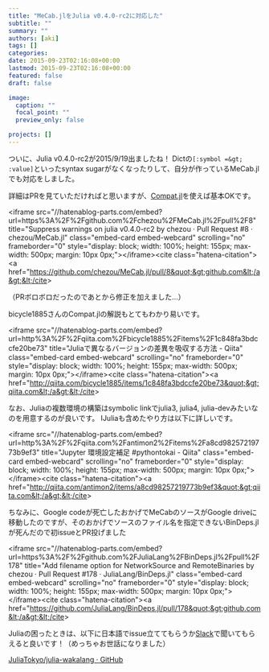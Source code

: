 ```yaml
---
title: "MeCab.jlをJulia v0.4.0-rc2に対応した"
subtitle: ""
summary: ""
authors: [aki]
tags: []
categories: 
date: 2015-09-23T02:16:08+00:00
lastmod: 2015-09-23T02:16:08+00:00
featured: false
draft: false

image:
  caption: ""
  focal_point: ""
  preview_only: false

projects: []
---
```

ついに、Julia v0.4.0-rc2が2015/9/19出ましたね！ Dictの`[:symbol =&gt; :value]`といったsyntax sugarがなくなったりして、自分が作っているMeCab.jlでも対応をしました。

詳細はPRを見ていただければと思いますが、[Compat.jl](https://github.com/JuliaLang/Compat.jl)を使えば基本OKです。

&lt;iframe src=&quot;//hatenablog-parts.com/embed?url=https%3A%2F%2Fgithub.com%2Fchezou%2FMeCab.jl%2Fpull%2F8&quot; title=&quot;Suppress warnings on julia v0.4.0-rc2 by chezou · Pull Request #8 · chezou/MeCab.jl&quot; class=&quot;embed-card embed-webcard&quot; scrolling=&quot;no&quot; frameborder=&quot;0&quot; style=&quot;display: block; width: 100%; height: 155px; max-width: 500px; margin: 10px 0px;&quot;&gt;&lt;/iframe&gt;&lt;cite class=&quot;hatena-citation&quot;&gt;&lt;a href=&quot;https://github.com/chezou/MeCab.jl/pull/8&quot;&gt;github.com&lt;/a&gt;&lt;/cite&gt;

（PRボロボロだったのであとから修正を加えました...）

bicycle1885さんのCompat.jlの解説もとてもわかり易いです。

&lt;iframe src=&quot;//hatenablog-parts.com/embed?url=http%3A%2F%2Fqiita.com%2Fbicycle1885%2Fitems%2F1c848fa3bdccfe20be73&quot; title=&quot;Juliaで異なるバージョンの差異を吸収する方法 - Qiita&quot; class=&quot;embed-card embed-webcard&quot; scrolling=&quot;no&quot; frameborder=&quot;0&quot; style=&quot;display: block; width: 100%; height: 155px; max-width: 500px; margin: 10px 0px;&quot;&gt;&lt;/iframe&gt;&lt;cite class=&quot;hatena-citation&quot;&gt;&lt;a href=&quot;http://qiita.com/bicycle1885/items/1c848fa3bdccfe20be73&quot;&gt;qiita.com&lt;/a&gt;&lt;/cite&gt;

なお、Juliaの複数環境の構築はsymbolic linkでjulia3, julia4, julia-devみたいなのを用意するのが良いです。 IJuliaも含めたやり方は以下に詳しいです。

&lt;iframe src=&quot;//hatenablog-parts.com/embed?url=http%3A%2F%2Fqiita.com%2Fantimon2%2Fitems%2Fa8cd98257219773b9ef3&quot; title=&quot;Jupyter 環境設定補足 #pythontokai - Qiita&quot; class=&quot;embed-card embed-webcard&quot; scrolling=&quot;no&quot; frameborder=&quot;0&quot; style=&quot;display: block; width: 100%; height: 155px; max-width: 500px; margin: 10px 0px;&quot;&gt;&lt;/iframe&gt;&lt;cite class=&quot;hatena-citation&quot;&gt;&lt;a href=&quot;http://qiita.com/antimon2/items/a8cd98257219773b9ef3&quot;&gt;qiita.com&lt;/a&gt;&lt;/cite&gt;

ちなみに、Google codeが死亡したおかげでMeCabのソースがGoogle driveに移動したのですが、そのおかげでソースのファイル名を指定できないBinDeps.jlが死んだので初issueとPR投げました

&lt;iframe src=&quot;//hatenablog-parts.com/embed?url=https%3A%2F%2Fgithub.com%2FJuliaLang%2FBinDeps.jl%2Fpull%2F178&quot; title=&quot;Add filename option for NetworkSource and RemoteBinaries by chezou · Pull Request #178 · JuliaLang/BinDeps.jl&quot; class=&quot;embed-card embed-webcard&quot; scrolling=&quot;no&quot; frameborder=&quot;0&quot; style=&quot;display: block; width: 100%; height: 155px; max-width: 500px; margin: 10px 0px;&quot;&gt;&lt;/iframe&gt;&lt;cite class=&quot;hatena-citation&quot;&gt;&lt;a href=&quot;https://github.com/JuliaLang/BinDeps.jl/pull/178&quot;&gt;github.com&lt;/a&gt;&lt;/cite&gt;

Juliaの困ったときは、以下に日本語でissue立ててもらうか[Slack](https://julia-tokyo-inviter.herokuapp.com/)で聞いてもらえると良いです！（めっちゃお世話になりました）

[JuliaTokyo/julia-wakalang · GitHub](https://github.com/JuliaTokyo/julia-wakalang)


